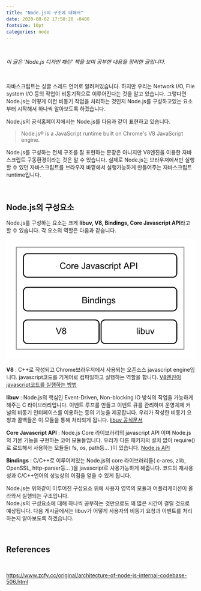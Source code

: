 ```yaml
---
title: "Node.js의 구조에 대해서"
date: 2020-08-02 17:50:28 -0400
fontsize: 10pt
categories: node
---
```


<br>

 _이 글은 'Node.js 디자인 패턴' 책을 보며 공부한 내용을 정리한 글입니다._   

<br>

자바스크립트는 싱글 스레드 언어로 알려져있습니다. 하지만 우리는 Network I/O, File system I/O 등의 작업이 비동기적으로 이루어진다는 것을 알고 있습니다. 그렇다면 Node.js는 어떻게 이런 비동기 작업을 처리하는 것인지 Node.js를 구성하고있는 요소부터 시작해서 하나씩 알아보도록 하겠습니다.  

Node.js의 공식홈페이지에서는 Node.js를 다음과 같이 표현하고 있습니다.
  
> Node.js® is a JavaScript runtime built on Chrome's V8 JavaScript engine.  

Node.js를 구성하는 전체 구조를 잘 표현하는 문장은 아니지만 V8엔진을 이용한 자바스크립트 구동환경이라는 것은 알 수 있습니다. 실제로 Node.js는 브라우저에서만 실행할 수 있던 자바스크립트를 브라우저 바깥에서 실행가능하게 만들어주는 자바스크립트 runtime입니다.  

<br>

## Node.js의 구성요소  

Node.js를 구성하는 요소는 크게 **libuv, V8, Bindings, Core Javascript API**라고 할 수 있습니다. 각 요소의 역할은 다음과 같습니다.  

![Node_Components](../assets/images/Node_Components.png)

**V8** : C++로 작성되고 Chrome브라우저에서 사용되는 오픈소스 javascript engine입니다. javascript코드를 기계어로 컴파일하고 실행하는 역할을 합니다. [V8엔진이 javascript코드를 실행하는 방법](https://medium.com/@pks2974/v8-%EC%97%90%EC%84%9C-javascript-%EC%BD%94%EB%93%9C%EB%A5%BC-%EC%8B%A4%ED%96%89%ED%95%98%EB%8A%94-%EB%B0%A9%EB%B2%95-%EC%A0%95%EB%A6%AC%ED%95%B4%EB%B3%B4%EA%B8%B0-25837f61f551)  

**libuv** : Node.js의 핵심인 Event-Driven, Non-blocking IO 방식의 작업을 가능하게 해주는 C 라이브러리입니다. 이벤트 루프를 만들고 이벤트 큐를 관리하며 운영체제 커널의 비동기 인터페이스를 이용하는 등의 기능을 제공합니다. 우리가 작성한 비동기 요청과 콜백들은 이 모듈을 통해 처리되게 됩니다. [libuv 공식문서](https://libuv.org/)  

**Core Javascript API** : Node.js Core 라이브러리의 javascript API 이며 Node.js의 기본 기능을 구현하는 코어 모듈들입니다. 우리가 다른 패키지의 설치 없이 require()로 로드해서 사용하는 모듈들( fs, os, path등... )이 있습니다. [Node.js API](https://nodejs.org/api/)

**Bindings** : C/C++로 이루어져있는 Node.js의 core 라이브러리들( c-ares, zlib, OpenSSL, http-parser등... )을 javascript로 사용가능하게 해줍니다. 코드의 재사용성과 C/C++언어의 성능상의 이점을 얻을 수 있게 됩니다.  

Node.js는 위와같이 이루어진 구성요소 위에 사용자 영역의 모듈과 어플리케이션이 올라와서 실행되는 구조입니다.  
Node.js의 구성요소에 대해 하나씩 공부하는 것만으로도 꽤 많은 시간이 걸릴 것으로 예상됩니다. 다음 게시글에서는 libuv가 어떻게 사용자의 비동기 요청과 이벤트를 처리하는지 알아보도록 하겠습니다.  

<br>

## References  

<br>

<https://www.zcfy.cc/original/architecture-of-node-js-internal-codebase-506.html>